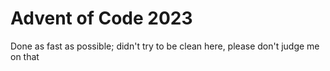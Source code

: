 # Advent of Code 2023

Done as fast as possible; didn't try to be clean here, please don't judge me on that
